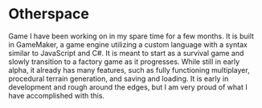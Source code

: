 # Otherspace
Game I have been working on in my spare time for a few months. It is built in GameMaker, a game engine utilizing a custom language with a syntax similar to JavaScript and C#. It is meant to start as a survival game and slowly transition to a factory game as it progresses. While still in early alpha, it already has many features, such as fully functioning multiplayer, procedural terrain generation, and saving and loading. It is early in development and rough around the edges, but I am very proud of what I have accomplished with this.
